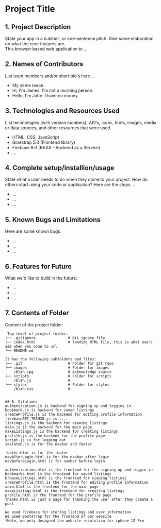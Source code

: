 # Project Title

## 1. Project Description
State your app in a nutshell, or one-sentence pitch. Give some elaboration on what the core features are.  
This browser based web application to ... 

## 2. Names of Contributors
List team members and/or short bio's here... 
* My name reece.
* Hi, I'm James. I'm not a morning person.
* Hello, I'm John. I have no money.
	
## 3. Technologies and Resources Used
List technologies (with version numbers), API's, icons, fonts, images, media or data sources, and other resources that were used.
* HTML, CSS, JavaScript
* Bootstrap 5.0 (Frontend library)
* Firebase 8.0 (BAAS - Backend as a Service)
* ...

## 4. Complete setup/installion/usage
State what a user needs to do when they come to your project.  How do others start using your code or application?
Here are the steps ...
* ...
* ...
* ...

## 5. Known Bugs and Limitations
Here are some known bugs:
* ...
* ...
* ...

## 6. Features for Future
What we'd like to build in the future:
* ...
* ...
* ...
	
## 7. Contents of Folder
Content of the project folder:

```
 Top level of project folder: 
├── .gitignore               # Git ignore file
├── index.html               # landing HTML file, this is what users see when you come to url
└── README.md

It has the following subfolders and files:
├── .git                     # Folder for git repo
├── images                   # Folder for images
    /blah.jpg                # Acknowledge source
├── scripts                  # Folder for scripts
    /blah.js                 # 
├── styles                   # Folder for styles
    /blah.css                # 


## 8. Citations
authentication.js is backend for signing up and logging in
bookmark.js is backend for saved listings
createProfile.js is the backend for editing profile information
firebaseAPI_TEAM38.js is ....
listings.js is the backend for viewing listings
main.js is the backend for the main page
makeListings.js is the backend for creating listings
profile.js is the backend for the profile page
script.js is for logging out
skeleton.js is for the navbar and footer

footer.html is for the footer
navAfterLogin.html is for the navbar after login
navBeforeLogin.html is for navbar before login

authentication.html is the frontend for the signing up and loggin in
bookmarks.html is the frontend for saved listings
browseListings.html is the frontend for viewing listings
createProfile.html is the frontend for editing profile information
main.html is the frontend for the main page
makeListings.html is the frontend for creating listings
profile.html is the frontend for the profile page
thanks.html is just a page for thanking the user after they create a post

We used Firebase for storing listings and user information
We used Bootstrap for the frontend of our website
*Note, we only designed the website resolution for iphone 12 Pro



